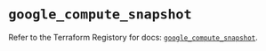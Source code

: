 # `google_compute_snapshot`

Refer to the Terraform Registory for docs: [`google_compute_snapshot`](https://registry.terraform.io/providers/hashicorp/google/4.63.1/docs/resources/compute_snapshot).
